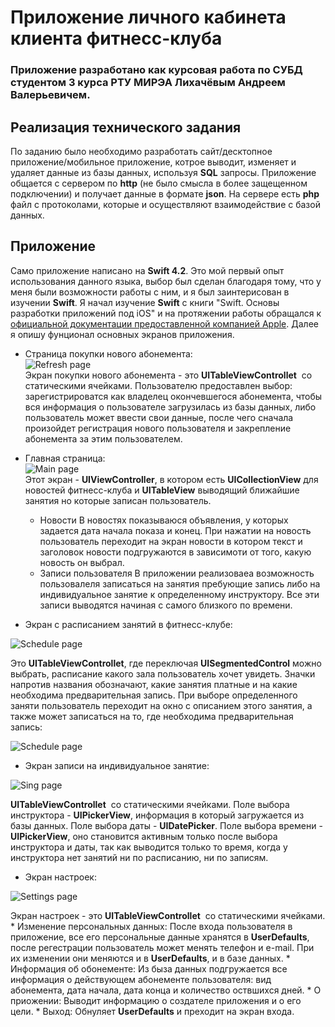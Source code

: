 # Приложение личного кабинета клиента фитнесс-клуба
### Приложение разработано как курсовая работа по СУБД студентом 3 курса РТУ МИРЭА Лихачёвым Андреем Валерьевичем.

## Реализация технического задания
По заданию было необходимо разработать сайт/десктопное приложение/мобильное приложение, котрое выводит, изменяет и удаляет данные из базы данных, используя **SQL**  запросы. Приложение общается с сервером по **http** (не было смысла в более защещенном подключении) и получает данные в формате **json**. На сервере есть **php**  файл с протоколами, которые и осуществляют взаимодействие с базой данных.

## Приложение
Само приложение написано на **Swift 4.2**. Это мой первый опыт использования данного языка, выбор был сделан благодаря тому, что у меня были возможности работы с ним, и я был заинтерисован в изучении **Swift**. Я начал изучение **Swift** с книги "Swift. Основы разработки приложений под iOS" и на протяжении работы обращался к [официальной документации предоставленной компанией Apple](https://docs.swift.org/swift-book/). 
 Далее я опишу фунционал основных экранов приложения.
 
* Страница покупки нового абонемента:\
 ![Refresh page](https://github.com/Teasty/fitness-app/blob/master/screenshots/bDhOuOgViUY.jpg?raw=true)\
 Экран покупки нового абонемента - это **UITableViewControllet**  со статическими ячейками. Пользователю предоставлен выбор: зарегистрироватся как владелец окончевшегося абонемента, чтобы вся информация о пользователе загрузилась из базы данных, либо пользователь может ввести свои данные, после чего сначала произойдет регистрация нового пользователя и закрепление абонемента за этим пользователем.
 
* Главная страница:\
![Main page](https://github.com/Teasty/fitness-app/blob/master/screenshots/wbglLBPsyWE.jpg?raw=true)\
 Этот экран - **UIViewController**, в котором есть **UICollectionView** для новостей фитнесс-клуба и **UITableView** выводящий ближайшие занятия но которые записан пользователь.
    * Новости 
    В новостях показываюся объявления, у которых задается дата начала показа и конец. При нажатии на новость пользователь переходит на экран новости в котором текст и заголовок новости подгружаются в зависимоти от того, какую новость он выбрал.
    * Записи пользователя
    В приложении реализоваеа возможность пользовалеля записаться на занятия пребующие запись либо на индивидуальное занятие к определенному инструктору. Все эти записи выводятся начиная с самого близкого по времени.

* Экран с расписанием занятий в фитнесс-клубе:

![Schedule page](https://github.com/Teasty/fitness-app/blob/master/screenshots/Ts-YWQ3Wzeo.jpg?raw=true)

Это **UITableViewControllet**, где переключая **UISegmentedControl** можно выбрать, расписание какого зала пользователь хочет увидеть. Значки напротив названия обозначают, какие занятия платные и на какие необходима предварительная запись. При выборе определенного заняти пользователь переходит на окно с описанием этого занятия, а также может записаться на то, где необходима предварительная запись:

![Schedule page](https://github.com/Teasty/fitness-app/blob/master/screenshots/CjfdDwXLMFE.jpg?raw=true)
 

* Экран записи на индивидуальное занятие:

![Sing page](https://github.com/Teasty/fitness-app/blob/master/screenshots/dTZItmfcmL4.jpg?raw=true)
  
  **UITableViewControllet**  со статическими ячейками. Поле выбора инструктора - **UIPickerView**, информация в который загружается из базы данных. Поле выбора даты - **UIDatePicker**. Поле выбора времени - **UIPickerView**, оно становится активным только после выбора инструктора и даты, так как выводится только то время, когда у инструктора нет занятий ни по расписанию, ни по записям.
  
  
* Экран настроек:

![Settings page](https://github.com/Teasty/fitness-app/blob/master/screenshots/lZ10MZ3ZBlc.jpg?raw=true)

 Экран настроек - это **UITableViewControllet**  со статическими ячейками. 
    * Изменение персональных данных:
    После входа пользователя в приложение, все его персональные данные хранятся в **UserDefaults**, после регестрации пользователь может менять телефон и e-mail. При их изменении они меняются и в **UserDefaults**, и в базе данных.
    * Информация об обонементе:
    Из быза данных подгружается все информация о действующем абонементе пользователя: вид абонемента, дата начала, дата конца и количество оствшихся дней.
    * О приожении:
    Выводит информацию о создателе приложения и о его цели.
    * Выход: 
    Обнуляет **UserDefaults** и преходит на экран входа.
